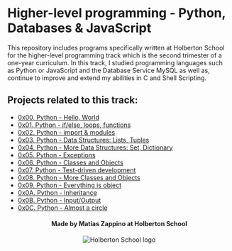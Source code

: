 # Higher-level programming - Python, Databases & JavaScript

This repository includes programs specifically written at Holberton School for the higher-level programming track which is the second trimester of a one-year curriculum. In this track, I studied programming languages such as Python or JavaScript and the Database Service MySQL as well as, continue to improve and extend my abilities in C and Shell Scripting.

## Projects related to this track:

* [0x00. Python - Hello, World](./0x00-python-hello_world)
* [0x01. Python - if/else, loops, functions](./0x01-python-if_else_loops_functions)
* [0x02. Python - import & modules](./0x02-python-import_modules)
* [0x03. Python - Data Structures: Lists, Tuples](./0x03-python-data_structures)
* [0x04. Python - More Data Structures: Set, Dictionary](./0x04-python-more_data_strctures)
* [0x05. Python - Exceptions](./0x05-python-exceptions)
* [0x06. Python - Classes and Objects](./0x06-python-classes)
* [0x07. Python - Test-driven development](./0x07-python-test_driven_development)
* [0x08. Python - More Classes and Objects](./0x08-python-more_classes)
* [0x09. Python - Everything is object](./0x09-python-everything_is_object)
* [0x0A. Python - Inheritance](./0x0A-python-inheritance)
* [0x0B. Python - Input/Output](./0x0B-python-input_output)
* [0x0C. Python - Almost a circle](./0x0C-python-almost_a_circle)


#### <p align="center"> Made by Matias Zappino at Holberton School</p>

<p align="center">
  <img src="http://www.holbertonschool.com/holberton-logo.png"
       alt="Holberton School logo">
</p>
